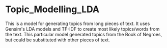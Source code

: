 # Topic_Modelling_LDA
This is a model for generating topics from long pieces of text. It uses Gensim's LDA models and TF-IDF to create most likely topics/words from the text. This particular model generated topics from the Book of Negroes, but could be substituted with other pieces of text.
